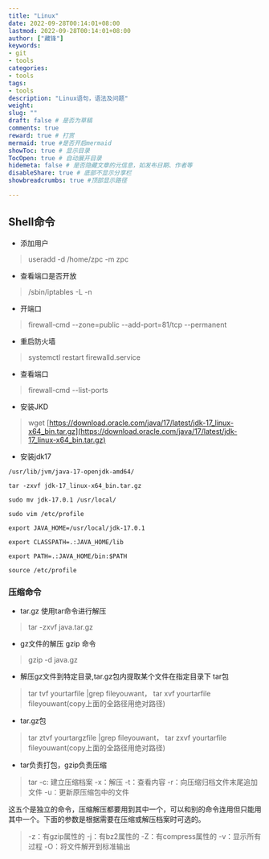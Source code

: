 ```yaml
---
title: "Linux"
date: 2022-09-28T00:14:01+08:00
lastmod: 2022-09-28T00:14:01+08:00
author: ["藏锋"]
keywords: 
- git
- tools
categories: 
- tools
tags: 
- tools
description: "Linux语句，语法及问题"
weight:
slug: ""
draft: false # 是否为草稿
comments: true
reward: true # 打赏
mermaid: true #是否开启mermaid
showToc: true # 显示目录
TocOpen: true # 自动展开目录
hidemeta: false # 是否隐藏文章的元信息，如发布日期、作者等
disableShare: true # 底部不显示分享栏
showbreadcrumbs: true #顶部显示路径

---
```


## Shell命令
- 添加用户
>useradd -d /home/zpc -m zpc

- 查看端口是否开放
>/sbin/iptables -L -n

- 开端口
>firewall-cmd --zone=public --add-port=81/tcp --permanent

- 重启防火墙
>systemctl restart firewalld.service

- 查看端口
>firewall-cmd --list-ports

- 安装JKD
>wget [https://download.oracle.com/java/17/latest/jdk-17_linux-x64_bin.tar.gz](https://download.oracle.com/java/17/latest/jdk-17_linux-x64_bin.tar.gz)

- 安装jdk17
```shell
/usr/lib/jvm/java-17-openjdk-amd64/

tar -zxvf jdk-17_linux-x64_bin.tar.gz

sudo mv jdk-17.0.1 /usr/local/

sudo vim /etc/profile

export JAVA_HOME=/usr/local/jdk-17.0.1

export CLASSPATH=.:JAVA_HOME/lib

export PATH=.:JAVA_HOME/bin:$PATH

source /etc/profile
```

### 压缩命令
- tar.gz 使用tar命令进行解压
>tar -zxvf java.tar.gz

- gz文件的解压 gzip 命令
>gzip -d java.gz

- 解压gz文件到特定目录,tar.gz包内提取某个文件在指定目录下
tar包
>tar tvf yourtarfile |grep fileyouwant，
  tar xvf yourtarfile fileyouwant(copy上面的全路径用绝对路径)

- tar.gz包
>tar ztvf yourtargzfile |grep fileyouwant，
   tar zxvf yourtarfile fileyouwant(copy上面的全路径用绝对路径)
   
- tar负责打包，gzip负责压缩
>tar
-c: 建立压缩档案
-x：解压
-t：查看内容
-r：向压缩归档文件末尾追加文件
-u：更新原压缩包中的文件

这五个是独立的命令，压缩解压都要用到其中一个，可以和别的命令连用但只能用其中一个。下面的参数是根据需要在压缩或解压档案时可选的。

>-z：有gzip属性的
-j：有bz2属性的
-Z：有compress属性的
-v：显示所有过程
-O：将文件解开到标准输出
 